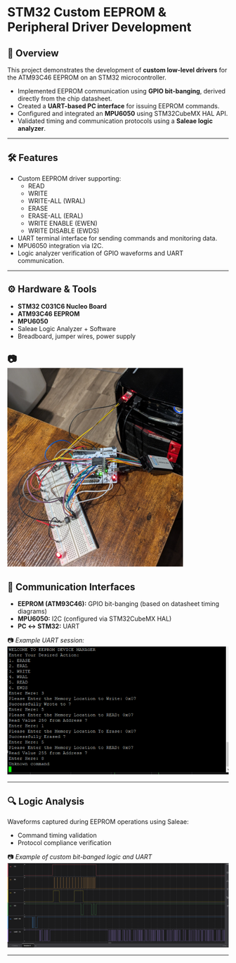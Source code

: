 # STM32 Custom EEPROM & Peripheral Driver Development

## 📌 Overview
This project demonstrates the development of **custom low-level drivers** for the ATM93C46 EEPROM on an STM32 microcontroller.  

- Implemented EEPROM communication using **GPIO bit-banging**, derived directly from the chip datasheet.  
- Created a **UART-based PC interface** for issuing EEPROM commands.  
- Configured and integrated an **MPU6050** using STM32CubeMX HAL API.  
- Validated timing and communication protocols using a **Saleae logic analyzer**.  

---

## 🛠️ Features
- Custom EEPROM driver supporting:  
  - READ 
  - WRITE
  - WRITE-ALL (WRAL)
  - ERASE
  - ERASE-ALL (ERAL)
  - WRITE ENABLE (EWEN)
  - WRITE DISABLE (EWDS)
- UART terminal interface for sending commands and monitoring data.  
- MPU6050 integration via I2C.  
- Logic analyzer verification of GPIO waveforms and UART communication.  

---

## ⚙️ Hardware & Tools
- **STM32 C031C6 Nucleo Board**  
- **ATM93C46 EEPROM**  
- **MPU6050**  
- Saleae Logic Analyzer + Software  
- Breadboard, jumper wires, power supply  

📷  
<img src="images/deviceWires.jpg" alt="Device Photo" width="400"/>
---

## 📡 Communication Interfaces
- **EEPROM (ATM93C46):** GPIO bit-banging (based on datasheet timing diagrams)  
- **MPU6050:** I2C (configured via STM32CubeMX HAL)  
- **PC ↔ STM32:** UART  

📷 *Example UART session:*  
![UART Screenshot](images/putty.PNG)  

---

## 🔍 Logic Analysis
Waveforms captured during EEPROM operations using Saleae:  
- Command timing validation 
- Protocol compliance verification  

📷 *Example of custom bit-banged logic and UART*  
![Logic Analyzer Example](images/LogicSaleae.PNG)  

---

